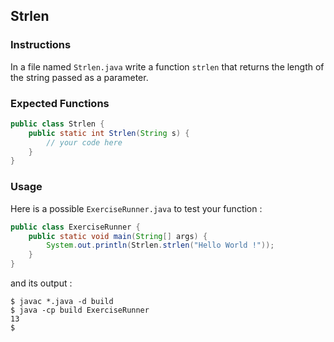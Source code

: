 ## Strlen

### Instructions

In a file named `Strlen.java` write a function `strlen` that returns the length of the string passed as a parameter.

### Expected Functions

```java
public class Strlen {
    public static int Strlen(String s) {
        // your code here
    }
}
```

### Usage

Here is a possible `ExerciseRunner.java` to test your function :

```java
public class ExerciseRunner {
    public static void main(String[] args) {
        System.out.println(Strlen.strlen("Hello World !"));
    }
}
```

and its output :

```shell
$ javac *.java -d build
$ java -cp build ExerciseRunner
13
$
```
